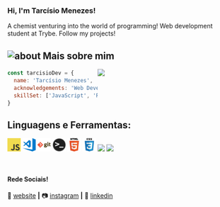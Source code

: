 ### Hi, I'm Tarcísio Menezes!

A chemist venturing into the world of programming!
Web development student at Trybe.
Follow my projects!

## <img width="45" alt="about" src="https://raw.github.com/elizarov/elizarov/master/about.png"> Mais sobre mim

<img align="right" width="300" src="https://media3.giphy.com/media/f6hnhHkks8bk4jwjh3/giphy.gif" />

```javascript
const tarcisioDev = {
  name: 'Tarcísio Menezes',
  acknowledgements: 'Web Development',
  skillSet: ['JavaScript', 'React', 'Jest', 'HTML', 'CSS', 'RTL', 'Git', 'Redux']
}
```

## **Linguagens e Ferramentas:**  

<code><img height="30" src="https://raw.githubusercontent.com/github/explore/80688e429a7d4ef2fca1e82350fe8e3517d3494d/topics/javascript/javascript.png"></code>
<code><img height="30" src="https://raw.githubusercontent.com/github/explore/80688e429a7d4ef2fca1e82350fe8e3517d3494d/topics/visual-studio-code/visual-studio-code.png"></code>
<code><img height="30" src="https://raw.githubusercontent.com/github/explore/80688e429a7d4ef2fca1e82350fe8e3517d3494d/topics/git/git.png"></code>
<code><img height="30" src="https://raw.githubusercontent.com/github/explore/80688e429a7d4ef2fca1e82350fe8e3517d3494d/topics/terminal/terminal.png"></code>
<code><img height="30" src="https://raw.githubusercontent.com/github/explore/80688e429a7d4ef2fca1e82350fe8e3517d3494d/topics/html/html.png"></code>
<code><img height="30" src="https://raw.githubusercontent.com/github/explore/80688e429a7d4ef2fca1e82350fe8e3517d3494d/topics/css/css.png"></code>
<code><img height="30" src="https://res.cloudinary.com/practicaldev/image/fetch/s--3zWuwYa3--/c_imagga_scale,f_auto,fl_progressive,h_900,q_auto,w_1600/https://dev-to-uploads.s3.amazonaws.com/uploads/articles/pdib9r9rk5j1m7oala1p.png"></code>
<code><img height="30" src="https://upload.wikimedia.org/wikipedia/commons/4/49/Redux.png"></code>


[website]: https://tarcisio-menezes.github.io/
[instagram]: https://www.instagram.com/cisao_tarcisio/
[linkedin]: https://www.linkedin.com/in/tarcísio-menezes/
<br>

#### Rede Sociais!

🏡 [website][website] **|** 
📷 [instagram][instagram] **|** 
👔 [linkedin][linkedin]
